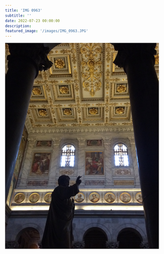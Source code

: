 ```yaml
---
title: 'IMG 0963'
subtitle: ''
date: 2022-07-23 00:00:00
description: 
featured_image: '/images/IMG_0963.JPG'
---
```


![](/images/IMG_0963.JPG)
